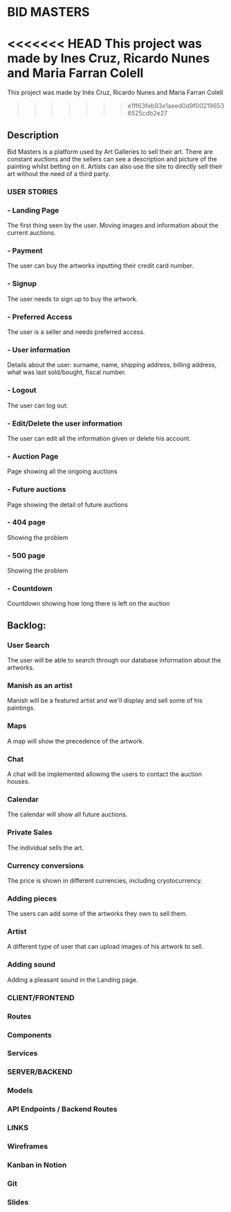 # BID MASTERS

<<<<<<< HEAD
This project was made by Ines Cruz, Ricardo Nunes and Maria Farran Colell 
=======
This project was made by Inês Cruz, Ricardo Nunes and Maria Farran Colell 
>>>>>>> e1ff63feb93e1aeed0d9f002196536525cdb2e27

## Description

Bid Masters is a platform used by Art Galleries to sell their art. There are constant auctions and the sellers can see a description and picture of the painting whilst betting on it. Artists can also use the site to directly sell their art without the need of a third party. 

### USER STORIES
### - Landing Page
The first thing seen by the user. Moving images and information about the current auctions. 
### - Payment 
The user can buy the artworks inputting their credit card number. 
### - Signup 
The user needs to sign up to buy the artwork. 
### - Preferred Access 
The user is a seller and needs preferred access. 
### - User information
Details about the user: surname, name, shipping address, billing address, what was last sold/bought, fiscal number.  
### - Logout
The user can log out. 
### - Edit/Delete the user information
The user can edit all the information given or delete his account. 
### - Auction Page
Page showing all the ongoing auctions
### - Future auctions
Page showing the detail of future auctions
### - 404 page
Showing the problem 
### - 500 page
Showing the problem
### - Countdown 
Countdown showing how long there is left on the auction


## Backlog:
### User Search 
The user will be able to search through our database information about the artworks. 
### Manish as an artist
Manish will be a featured artist and we'll display and sell some of his paintings.
### Maps
A map will show the precedence of the artwork.
### Chat
A chat will be implemented allowing the users to contact the auction houses.
### Calendar
The calendar will show all future auctions. 
### Private Sales
The individual sells the art. 
### Currency conversions
The price is shown in different currencies, including cryotocurrency. 
### Adding pieces
The users can add some of the artworks they own to sell them. 
### Artist
A different type of user that can upload images of his artwork to sell. 
### Adding sound
Adding a pleasant sound in the Landing page.

### CLIENT/FRONTEND
### Routes
### Components
### Services


### SERVER/BACKEND
### Models
### API Endpoints / Backend Routes


### LINKS
### Wireframes
### Kanban in Notion
### Git
### Slides

